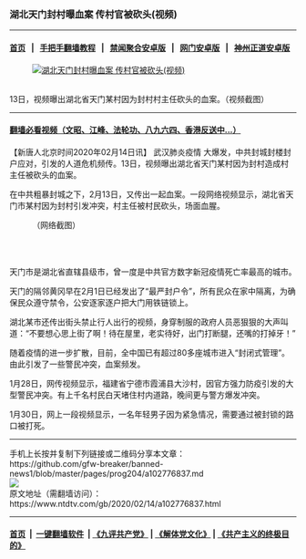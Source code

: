 ### 湖北天门封村曝血案 传村官被砍头(视频)
------------------------

#### [首页](https://github.com/gfw-breaker/banned-news1/blob/master/README.md) &nbsp;&nbsp;|&nbsp;&nbsp; [手把手翻墙教程](https://github.com/gfw-breaker/guides/wiki) &nbsp;&nbsp;|&nbsp;&nbsp; [禁闻聚合安卓版](https://github.com/gfw-breaker/bn-android) &nbsp;&nbsp;|&nbsp;&nbsp; [网门安卓版](https://github.com/oGate2/oGate) &nbsp;&nbsp;|&nbsp;&nbsp; [神州正道安卓版](https://github.com/SzzdOgate/update) 



<div><div class="featured_image">
 <a href="https://i.ntdtv.com/assets/uploads/2020/02/d3b00f6b31401154a5d55320a1653248.jpg" target="_blank">
  <figure>
   <img alt="湖北天门封村曝血案 传村官被砍头(视频)" src="https://i.ntdtv.com/assets/uploads/2020/02/d3b00f6b31401154a5d55320a1653248-800x450.jpg"/>
  </figure><br/>
 </a>
 <span class="caption">
  13日，视频曝出湖北省天门某村因为封村村主任砍头的血案。（视频截图）
 </span>
</div>
</div><hr/>

#### [翻墙必看视频（文昭、江峰、法轮功、八九六四、香港反送中...）](http://167.172.214.107/home.html)

<div><div class="post_content" itemprop="articleBody">
 <p>
  【新唐人北京时间2020年02月14日讯】
  <ok href="https://www.ntdtv.com/gb/442749.htm">
   武汉肺炎疫情
  </ok>
  大爆发，中共封城封楼封户应对，引发的人道危机频传。13日，视频曝出湖北省天门某村因为封村造成村主任被砍头的血案。
 </p>
 <div class="video_fit_container">
 </div>
 <p>
  在中共粗暴封城之下，2月13日，又传出一起血案。一段网络视频显示，湖北省天门市某村因为封村引发冲突，村主任被村民砍头，场面血腥。
 </p>
 <figure class="wp-caption alignnone" id="attachment_102776848" style="width: 468px">
  <ok href="https://i.ntdtv.com/assets/uploads/2020/02/EQq96EYUYAEsA5a.jpeg">
   <img alt="" class="size-full wp-image-102776848" src="https://i.ntdtv.com/assets/uploads/2020/02/EQq96EYUYAEsA5a.jpeg"/>
  </ok>
  <br/><figcaption class="wp-caption-text">
   （网络截图）
  </figcaption><br/>
 </figure><br/>
 <p>
  天门市是湖北省直辖县级市，曾一度是中共官方数字新冠疫情死亡率最高的城市。
 </p>
 <p>
  天门的隔邻黄冈早在2月1日已经发出了“最严封户令”，所有民众在家中隔离，为确保民众遵守禁令，公安逐家逐户把大门用铁链锁上。
 </p>
 <div class="video_fit_container">
 </div>
 <p>
  湖北某市还传出街头禁止行人出行的视频，身穿制服的政府人员恶狠狠的大声叫道：“不要想心思上街了啊！待在屋里，老实待好，出门打断腿，还嘴的打掉牙！”
 </p>
 <div class="video_fit_container">
 </div>
 <p>
  随着疫情的进一步扩散，目前，全中国已有超过80多座城市进入“封闭式管理”。由此引发了一些警民冲突，血案频发。
 </p>
 <p>
  1月28日，网传视频显示，福建省宁德市霞浦县大沙村，因官方强力防疫引发的大型警民冲突。有上千名村民白天堵住村内道路，晚间更与警方爆发冲突。
 </p>
 <p>
  1月30日，网上一段视频显示，一名年轻男子因为紧急情况，需要通过被封锁的路口被打死。
 </p>
</div></div>
<hr/>
手机上长按并复制下列链接或二维码分享本文章：<br/>
https://github.com/gfw-breaker/banned-news1/blob/master/pages/prog204/a102776837.md <br/>
<a href='https://github.com/gfw-breaker/banned-news1/blob/master/pages/prog204/a102776837.md'><img src='https://github.com/gfw-breaker/banned-news1/blob/master/pages/prog204/a102776837.md.png'/></a> <br/>
原文地址（需翻墙访问）：https://www.ntdtv.com/gb/2020/02/14/a102776837.html


------------------------
#### [首页](https://github.com/gfw-breaker/banned-news1/blob/master/README.md) &nbsp;|&nbsp; [一键翻墙软件](https://github.com/gfw-breaker/nogfw/blob/master/README.md) &nbsp;| [《九评共产党》](https://github.com/gfw-breaker/9ping.md/blob/master/README.md#九评之一评共产党是什么) | [《解体党文化》](https://github.com/gfw-breaker/jtdwh.md/blob/master/README.md) | [《共产主义的终极目的》](https://github.com/gfw-breaker/gczydzjmd.md/blob/master/README.md)


<img src='http://gfw-breaker.win/banned-news/pages/prog204/a102776837.md' width='0px' height='0px'/>